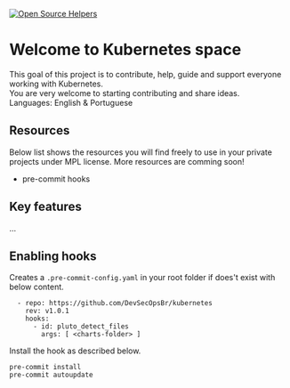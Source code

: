 [![Open Source Helpers](https://www.codetriage.com/devsecopsbr/kubernetes/badges/users.svg)](https://www.codetriage.com/devsecopsbr/kubernetes)

# Welcome to Kubernetes space

This goal of this project is to contribute, help, guide and support everyone working with Kubernetes. </br>
You are very welcome to starting contributing and share ideas.</br>
Languages: English & Portuguese

## Resources

Below list shows the resources you will find freely to use in your private projects under MPL license. More resources are comming soon!

* pre-commit hooks

## Key features

...

## Enabling hooks

Creates a `.pre-commit-config.yaml` in your root folder if does't exist with below content.

```(text)
  - repo: https://github.com/DevSecOpsBr/kubernetes
    rev: v1.0.1
    hooks:
      - id: pluto_detect_files
        args: [ <charts-folder> ]
```

Install the hook as described below.

```(shell)
pre-commit install
pre-commit autoupdate
```
